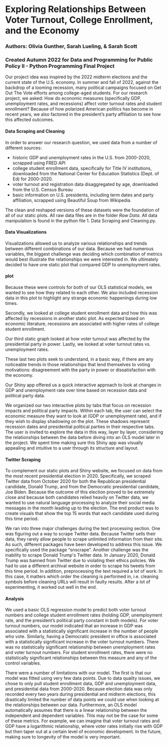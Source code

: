 
# Exploring Relationships Between Voter Turnout, College Enrollment, and the Economy

### Authors: Olivia Gunther, Sarah Lueling, & Sarah Scott
### Created Autumn 2022 for Data and Programming for Public Policy II - Python Programming Final Project

Our project idea was inspired by the 2022 midterm elections and the current state of the U.S. economy. 
In summer and fall of 2022, against the backdrop of a looming recession,
many political campaigns focused on Get Out The Vote efforts among college-aged students. 
For our research project, we asked: How do economic measures (specifically GDP,
unemployment rates, and recessions) affect voter turnout rates and student enrollment?
Because of how polarized American politics has become in recent years, we also
factored in the president’s party affiliation to see how this affected outcomes. 

#### Data Scraping and Cleaning
In order to answer our research question, we used data from a number of different sources: 
 - historic GDP and unemployment rates in the U.S. from 2000-2020, scrapped using FRED API
 - college student enrollment data, specifically for Title IV institutions, downloaded from
   the National Center for Education Statistics (Dept. of Ed) for 2000-2020.
 - voter turnout and registration data disaggregated by age, downloaded from the U.S. Census Bureau
 - basic information on U.S. presidents, including term dates and party affiliation, scrapped using 
   Beautiful Soup from Wikipedia. 
 
The clean and reshaped versions of these datasets were the foundation of all of our static plots. 
All raw data files are in the folder *Raw Data*. All data manipulation is found in the python file 1. Data Scraping and Cleaning.py.

#### Data Visualizations
Visualizations allowed us to analyze various relationships and trends between 
different combinations of our data. Because we had numerous variables, the biggest
challenge was deciding which combination of metrics would best illustrate the relationships
we were interested in. We ultimately decided to have one static plot that compared GDP to 
unemployment rates. 

#### plot 

Because these were controls for both of our OLS statistical models, we 
wanted to see how they related to each other. We also included recession data in this plot 
to highlight any strange economic happenings during low times. 

Secondly, we looked at college student enrollment data and how this was affected by recessions in another static plot. As 
expected based on economic literature, recessions are associated with higher rates of college 
student enrollment. 





Our third static graph looked at how voter turnout was affected by the 
presidential party in power. Lastly, we looked at voter turnout rates vs. unemployment rates.





 
These last two plots seek to understand, in a basic way, if there are any noticeable trends in 
those relationships that lend themselves to voting motivations: disagreement with the party in 
power or dissatisfaction with the economy.
	
Our Shiny app offered us a quick interactive approach to look at changes in GDP and unemployment 
rate over time based on recession data and political party data. 






We organized our two interactive 
plots by tabs that focus on recession impacts and political party impacts. Within each tab, the 
user can select the economic measure they want to look at (GDP or unemployment rate), and if 
they wish to display shadowing on the plot. These shadows represent recession dates and 
presidential political parties in their respective tabs. The user is invited to explore the 
data in this way, layer by layer, considering the relationships between the data before diving 
into an OLS model later in the project. We spent time making sure this Shiny app was visually 
appealing and intuitive to a user through its structure and layout.


#### Twitter Scraping 

To complement our static plots and Shiny website, we focused on data from the most 
recent presidential election in 2020. Specifically, we scraped Twitter data from 
October 2020 for both the Republican presidential candidate, Donald Trump, and from the 
Democratic presidential candidate, Joe Biden. Because the outcome of this election proved 
to be extremely close and because both candidates relied heavily on Twitter data, we wanted 
to use natural language processing to analyze their social media messages in the month leading up 
to the election. The end product was to create visuals that show the top 15 words that each candidate 
used during this time period. 

We ran into three major challenges during the text processing section. One was figuring 
out a way to scrape Twitter data. Because Twitter sells their data, they rarely allow 
people to scrape unlimited information from their site. As such, different packages have 
been developed to address this issue. We specifically used the package “snscrape”. Another 
challenge was the inability to scrape Donald Trump's Twitter data. In January 2020, Donald Trump 
was banned from Twitter due to violating their ethics policies. We had to use a different archival 
website in order to scrape his tweets from this time period. In addition, preprocessing the text 
required a lot of work. In this case, it matters which order the cleaning is performed in, 
i.e. cleaning symbols before cleaning URLs will result in faulty results. 
After a lot of experimenting, it worked out well in the end.


#### Analysis

We used a basic OLS regression model to predict both voter turnout numbers 
and college student enrollment rates (holding GDP, unemployment rate, and 
the president’s political party constant in both models). For voter turnout numbers, 
our model indicated that an increase in GDP was associated with a statistically significant 
increase in the number of people who vote. Similarly, having a Democratic president in office 
is associated with a statistically significant increase in the voter turnout numbers. 
There was no statistically significant relationship between unemployment rates and voter turnout numbers. 
For student enrollment rates, there were no statistically significant relationships between 
this measure and any of the control variables. 

There were a number of limitations with our model. The first is that our model was 
fitted using very few data points. Due to data quality issues, we chose to only pull 
student enrollment data, GDP and unemployment data, and presidential data from 2000-2020. 
Because election data was only recorded every two years during presidential and midterm elections, 
this drastically limited the number of data points we could use when looking at the relationships 
between our data. Furthermore, an OLS model automatically assumes that there is a linear relationship 
between the independent and dependent variables. This may not be the case for some of these metrics. 
For example, we can imagine that voter turnout rates and GDP have a logarithmic relationship, where 
voter rates initially rise with GDP but then taper out at a certain level of economic development. 
In the future, making sure to  longevity of the model is very important. 


